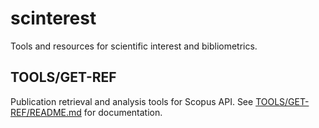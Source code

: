 # scinterest
Tools and resources for scientific interest and bibliometrics.

## TOOLS/GET-REF
Publication retrieval and analysis tools for Scopus API.
See [TOOLS/GET-REF/README.md](TOOLS/GET-REF/README.md) for documentation.

